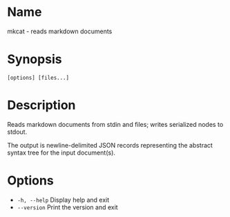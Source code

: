 # Name

mkcat - reads markdown documents

# Synopsis

```
[options] [files...]
```

# Description

Reads markdown documents from stdin and files; writes serialized nodes to stdout.

The output is newline-delimited JSON records representing the abstract syntax tree for the input document(s).

# Options

* `-h, --help` Display help and exit
* `--version` Print the version and exit

